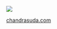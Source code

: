 ![](https://user-images.githubusercontent.com/18350557/176309783-0785949b-9127-417c-8b55-ab5a4333674e.gif)

[chandrasuda.com](chandrasuda.com)

